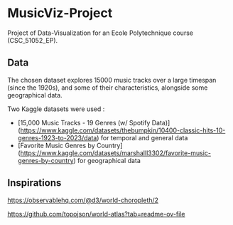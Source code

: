 # MusicViz-Project

Project of Data-Visualization for an Ecole Polytechnique course (CSC_51052_EP).

## Data

The chosen dataset explores 15000 music tracks over a large timespan (since the 1920s), and some of their characteristics, alongside some geographical data.

Two Kaggle datasets were used : 
- [15,000 Music Tracks - 19 Genres (w/ Spotify Data)] (https://www.kaggle.com/datasets/thebumpkin/10400-classic-hits-10-genres-1923-to-2023/data) for temporal and general data
- [Favorite Music Genres by Country] (https://www.kaggle.com/datasets/marshalll3302/favorite-music-genres-by-country) for geographical data

## Inspirations

https://observablehq.com/@d3/world-choropleth/2

https://github.com/topojson/world-atlas?tab=readme-ov-file